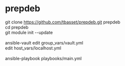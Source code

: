 # prepdeb

git clone https://github.com/tbasset/prepdeb.git prepdeb<br/>
cd prepdeb<br/>
git module init --update<br/>
<br/>
ansible-vault edit group_vars/vault.yml<br/>
edit host_vars/localhost.yml<br/>
<br/>
ansible-playbook playbooks/main.yml<br/>

